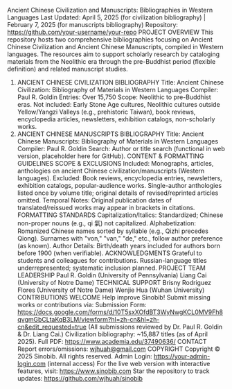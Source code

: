 Ancient Chinese Civilization and Manuscripts: Bibliographies in Western Languages
Last Updated: April 5, 2025 (for civilization bibliography) | February 7, 2025 (for manuscripts bibliography)
Repository: https://github.com/your-username/your-repo
PROJECT OVERVIEW
This repository hosts two comprehensive bibliographies focusing on Ancient Chinese Civilization and Ancient Chinese Manuscripts, compiled in Western languages. The resources aim to support scholarly research by cataloging materials from the Neolithic era through the pre-Buddhist period (flexible definition) and related manuscript studies.
1. ANCIENT CHINESE CIVILIZATION BIBLIOGRAPHY
Title: Ancient Chinese Civilization: Bibliography of Materials in Western Languages
Compiler: Paul R. Goldin
Entries: Over 15,750
Scope: Neolithic to pre-Buddhist eras.
Not included: Early Stone Age cultures, Neolithic cultures outside Yellow/Yangzi Valleys (e.g., prehistoric Taiwan), book reviews, encyclopedia articles, newsletters, exhibition catalogs, non-scholarly works.
2. ANCIENT CHINESE MANUSCRIPTS BIBLIOGRAPHY
Title: Ancient Chinese Manuscripts: Bibliography of Materials in Western Languages
Compiler: Paul R. Goldin
Search: Author or title search (functional in web version, placeholder here for GitHub).
CONTENT & FORMATTING GUIDELINES
SCOPE & EXCLUSIONS
Included: Monographs, articles, anthologies on ancient Chinese civilization/manuscripts (Western languages).
Excluded:
Book reviews, encyclopedia entries, newsletters, exhibition catalogs, popular-audience works.
Single-author anthologies listed once by volume title; original details of revised/reprinted articles omitted.
Temporal Notes: Original publication dates of translated/reissued works may appear in brackets in citations.
FORMATTING STANDARDS
Capitalization/Italics: Standardized; Chinese non-proper nouns (e.g., qi 氣) not capitalized.
Alphabetization:
Romanized Chinese names sorted by syllable (e.g., Qizhi precedes Qiong).
Surnames with "von," "van," "de," etc., follow author preference (as known).
Author Details: Birth/death years included for authors born before 1900 (when verifiable).
ACKNOWLEDGMENTS
Grateful to students and colleagues for contributions. Russian-language titles underrepresented; systematic inclusion planned.
PROJECT TEAM
LEADERSHIP
Paul R. Goldin (University of Pennsylvania)
Liang Cai (University of Notre Dame)
TECHNICAL SUPPORT
Brisny Rodriguez Flores (University of Notre Dame)
Wenjie Hua (Wuhan University)
CONTRIBUTIONS WELCOME
Help improve Sinobib! Submit missing works or contributions via:
Submission Form: https://docs.google.com/forms/d/10T5sxXOfdBT3WyNwgKCL0MV9Fh8qvgmGbCLtaKqB3LM/viewform?hl=zh-cn&hl=zh-cn&edit_requested=true
(All submissions reviewed by Dr. Paul R. Goldin & Dr. Liang Cai.)
Civilization bibliography: ~15,887 titles (as of April 2025). Full PDF: https://www.academia.edu/37490636/
CONTACT
Report errors/omissions: wjhuah@gmail.com
COPYRIGHT
Copyright © 2025 Sinobib. All rights reserved.
Admin Login: https://your-admin-login.com (internal access)
For the live web version with interactive features, visit: https://www.sinobib.com
Star the repository to track updates: https://github.com/wjhuah/sinobib
